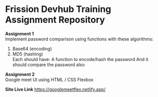 # Frission Devhub Training Assignment Repository 

**Assignment 1**
<br> 
Implement password comparison using functions with these algorithms:
<br>
   1. Base64 (encoding) <br>
   2. MD5 (hashing) <br>
Each should have:
 A function to encode/hash the password
And it should compare the password also


**Assignment 2**
<br>
Google meet UI using HTML / CSS Flexbox

**Site Live Link**  https://googlemeetflex.netlify.app/

